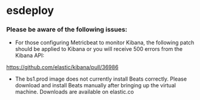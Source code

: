 # esdeploy

### Please be aware of the following issues:

 * For those configuring Metricbeat to monitor Kibana, the following patch should
 be applied to Kibana or you will receive 500 errors from the Kibana API:

 https://github.com/elastic/kibana/pull/36986

 * The bs1.prod image does not currently install Beats correctly. Please download
 and install Beats manually after bringing up the virtual machine. Downloads are
 available on elastic.co


